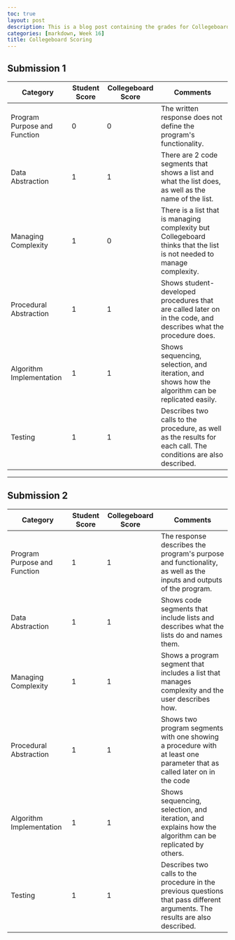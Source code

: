 ```yaml
---
toc: true
layout: post
description: This is a blog post containing the grades for Collegeboard submissions
categories: [markdown, Week 16]
title: Collegeboard Scoring
---
```

## Submission 1

| Category | Student Score | Collegeboard Score | Comments |
|-|-|-|-|
| Program Purpose and Function | 0 | 0 | The written response does not define the program's functionality. |
| Data Abstraction | 1 | 1 | There are 2 code segments that shows a list and what the list does, as well as the name of the list. |
| Managing Complexity | 1 | 0 | There is a list that is managing complexity but Collegeboard thinks that the list is not needed to manage complexity. |
| Procedural Abstraction | 1 | 1 | Shows student-developed procedures that are called later on in the code, and describes what the procedure does. |
| Algorithm Implementation | 1 | 1 | Shows sequencing, selection, and iteration, and shows how the algorithm can be replicated easily. |
| Testing | 1 | 1 | Describes two calls to the procedure, as well as the results for each call. The conditions are also described. |

---

## Submission 2

| Category | Student Score | Collegeboard Score | Comments |
|-|-|-|-|
| Program Purpose and Function | 1 | 1 | The response describes the program's purpose and functionality, as well as the inputs and outputs of the program. |
| Data Abstraction | 1 | 1 | Shows code segments that include lists and describes what the lists do and names them. |
| Managing Complexity | 1 | 1 | Shows a program segment that includes a list that manages complexity and the user describes how. |
| Procedural Abstraction | 1 | 1 | Shows two program segments with one showing a procedure with at least one parameter that as called later on in the code |
| Algorithm Implementation | 1 | 1 | Shows sequencing, selection, and iteration, and explains how the algorithm can be replicated by others. |
| Testing | 1 | 1 | Describes two calls to the procedure in the previous questions that pass different arguments. The results are also described. |